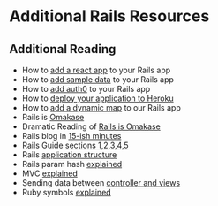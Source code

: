 # Additional Rails Resources

## Additional Reading

- How to [add a react app](/handbook/resources/rails/add-react-app-to-rails) to your Rails app
- How to [add sample data](/handbook/resources/rails/add-sample-data-to-rails-app) to your Rails app
- How to [add auth0](/handbook/resources/rails/add-auth0-to-react-rails-app) to your Rails app
- How to [deploy your application to Heroku](/handbook/resources/rails/add-heroku-hosting-to-our-rails-app)
- How to [add a dynamic map](/handbook/resources/rails/add-map-to-rails-app) to our Rails app
- Rails is [Omakase](http://david.heinemeierhansson.com/2012/rails-is-omakase.html)
- Dramatic Reading of [Rails is Omakase](https://www.youtube.com/watch?v=E99FnoYqoII)
- Rails blog in [15-ish minutes](https://www.youtube.com/watch?v=Gzj723LkRJY)
- Rails Guide [sections 1,2,3,4,5](http://guides.rubyonrails.org/getting_started.html)
- Rails [application structure](https://gorails.com/episodes/rails-application-structure)
- Rails param hash [explained](https://gorails.com/episodes/the-params-hash)
- MVC [explained](https://www.youtube.com/watch?v=3mQjtk2YDkM)
- Sending data between [controller and views](https://gorails.com/episodes/sending-data-between-controllers-and-views)
- Ruby symbols [explained](https://www.youtube.com/watch?v=mBXGBbEbXZY)
